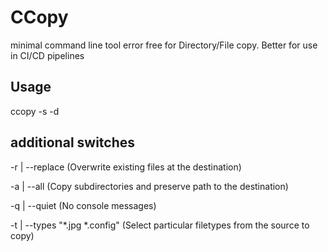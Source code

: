 # CCopy
minimal command line tool error free for Directory/File copy. Better for use in CI/CD pipelines

## Usage
ccopy -s <source> -d <dest>

## additional switches

-r | --replace (Overwrite existing files at the destination)

-a | --all (Copy subdirectories and preserve path to the destination)

-q | --quiet (No console messages)

-t | --types "*.jpg *.config" (Select particular filetypes from the source to copy)
